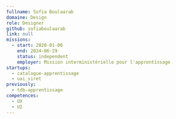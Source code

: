 ```yaml
---
fullname: Sofia Boulaarab
domaine: Design
role: Designer
github: sofiaboulaarab
link: null
missions:
  - start: 2020-01-06
    end: 2024-06-29
    status: independent
    employer: Mission interministérielle pour l'apprentissage
startups:
  - catalogue-apprentissage
  - uai_siret
previously:
  - tdb-apprentissage
competences:
  - UX
  - UI
---
```


